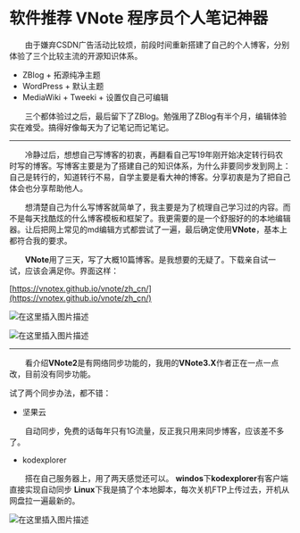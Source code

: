 # 软件推荐 VNote  程序员个人笔记神器
&emsp;&emsp;由于嫌弃CSDN广告活动比较烦，前段时间重新搭建了自己的个人博客，分别体验了三个比较主流的开源知识体系。
* ZBlog + 拓源纯净主题  
* WordPress  + 默认主题  
* MediaWiki + Tweeki + 设置仅自己可编辑  

&emsp;&emsp;三个都体验过之后，最后留下了ZBlog。勉强用了ZBlog有半个月，编辑体验实在难受。搞得好像每天为了记笔记而记笔记。

---

&emsp;&emsp;冷静过后，想想自己写博客的初衷，再翻看自己写19年刚开始决定转行码农时写的博客。写博客主要是为了搭建自己的知识体系，为什么非要同步发到网上：自己是转行的，知道转行不易，自学主要是看大神的博客。分享初衷是为了把自己体会也分享帮助他人。

&emsp;&emsp;想清楚自己为什么写博客就简单了，我主要是为了梳理自己学习过的内容。而不是每天找酷炫的什么博客模板和框架了。我更需要的是一个舒服好的的本地编辑器。让后把网上常见的md编辑方式都尝试了一遍，最后确定使用**VNote**，基本上都符合我的要求。

&emsp;&emsp;**VNote**用了三天，写了大概10篇博客。是我想要的无疑了。下载亲自试一试，应该会满足你。界面这样：

[https://vnotex.github.io/vnote/zh_cn/](https://vnotex.github.io/vnote/zh_cn/)


![在这里插入图片描述](https://img-blog.csdnimg.cn/20210114193040220.png?x-oss-process=image/watermark,type_ZmFuZ3poZW5naGVpdGk,shadow_10,text_aHR0cHM6Ly9ibG9nLmNzZG4ubmV0L2ExNTAwNTc4NDMyMA==,size_16,color_FFFFFF,t_70)

![在这里插入图片描述](https://img-blog.csdnimg.cn/20210129085908690.png?x-oss-process=image/watermark,type_ZmFuZ3poZW5naGVpdGk,shadow_10,text_aHR0cHM6Ly9ibG9nLmNzZG4ubmV0L2ExNTAwNTc4NDMyMA==,size_16,color_FFFFFF,t_70)





---

&emsp;&emsp;看介绍**VNote2**是有网络同步功能的，我用的**VNote3.X**作者正在一点一点改，目前没有同步功能。

试了两个同步办法，都不错：
* 坚果云

&emsp;&emsp;自动同步，免费的话每年只有1G流量，反正我只用来同步博客，应该差不多了。
* kodexplorer

&emsp;&emsp;搭在自己服务器上，用了两天感觉还可以。
**windos**下**kodexplorer**有客户端直接实现自动同步
**Linux**下我是搞了个本地脚本，每次关机FTP上传过去，开机从网盘拉一遍最新的。

![在这里插入图片描述](https://img-blog.csdnimg.cn/20210114193058649.png?x-oss-process=image/watermark,type_ZmFuZ3poZW5naGVpdGk,shadow_10,text_aHR0cHM6Ly9ibG9nLmNzZG4ubmV0L2ExNTAwNTc4NDMyMA==,size_16,color_FFFFFF,t_70)
